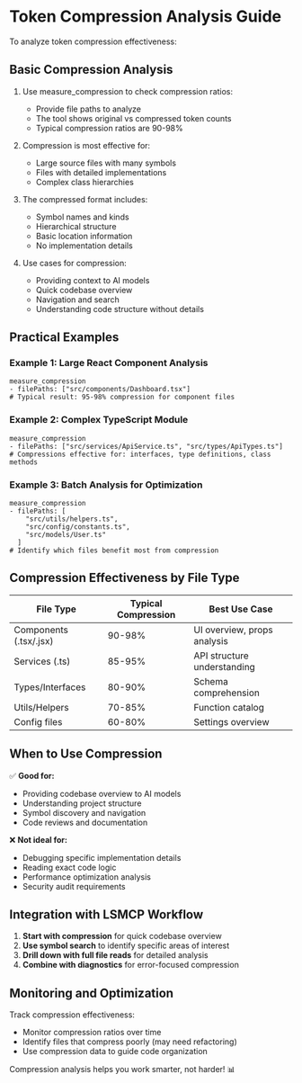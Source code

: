 # Token Compression Analysis Guide

To analyze token compression effectiveness:

## Basic Compression Analysis

1. Use measure_compression to check compression ratios:
   - Provide file paths to analyze
   - The tool shows original vs compressed token counts
   - Typical compression ratios are 90-98%

2. Compression is most effective for:
   - Large source files with many symbols
   - Files with detailed implementations
   - Complex class hierarchies

3. The compressed format includes:
   - Symbol names and kinds
   - Hierarchical structure
   - Basic location information
   - No implementation details

4. Use cases for compression:
   - Providing context to AI models
   - Quick codebase overview
   - Navigation and search
   - Understanding code structure without details

## Practical Examples

### Example 1: Large React Component Analysis
```
measure_compression
- filePaths: ["src/components/Dashboard.tsx"]
# Typical result: 95-98% compression for component files
```

### Example 2: Complex TypeScript Module
```
measure_compression  
- filePaths: ["src/services/ApiService.ts", "src/types/ApiTypes.ts"]
# Compressions effective for: interfaces, type definitions, class methods
```

### Example 3: Batch Analysis for Optimization
```
measure_compression
- filePaths: [
    "src/utils/helpers.ts",
    "src/config/constants.ts", 
    "src/models/User.ts"
  ]
# Identify which files benefit most from compression
```

## Compression Effectiveness by File Type

| File Type | Typical Compression | Best Use Case |
|-----------|-------------------|---------------|
| Components (.tsx/.jsx) | 90-98% | UI overview, props analysis |
| Services (.ts) | 85-95% | API structure understanding |
| Types/Interfaces | 80-90% | Schema comprehension |
| Utils/Helpers | 70-85% | Function catalog |
| Config files | 60-80% | Settings overview |

## When to Use Compression

✅ **Good for:**
- Providing codebase overview to AI models
- Understanding project structure
- Symbol discovery and navigation
- Code reviews and documentation

❌ **Not ideal for:**
- Debugging specific implementation details
- Reading exact code logic
- Performance optimization analysis
- Security audit requirements

## Integration with LSMCP Workflow

1. **Start with compression** for quick codebase overview
2. **Use symbol search** to identify specific areas of interest
3. **Drill down with full file reads** for detailed analysis
4. **Combine with diagnostics** for error-focused compression

## Monitoring and Optimization

Track compression effectiveness:
- Monitor compression ratios over time
- Identify files that compress poorly (may need refactoring)
- Use compression data to guide code organization

Compression analysis helps you work smarter, not harder! 📊